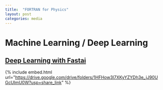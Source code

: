 ```yaml
---
title:  "FORTRAN for Physics"
layout: post
categories: media
---
```


# Machine Learning / Deep Learning

## [Deep Learning with Fastai](https://www.fast.ai/)
{% include embed.html url="https://drive.google.com/drive/folders/1HFHow3I7XKyYZYDh3e_jJ90UGcUImU0W?usp=share_link" %}
